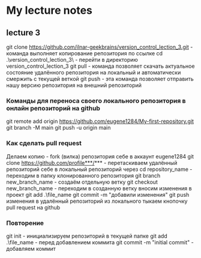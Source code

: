 # My lecture notes

## lecture 3
git clone https://github.com/ilnar-geekbrains/version_control_lection_3.git - команда выполняет копирование репозитория по ссылке
cd .\version_control_lection_3\ - перейти в директорию version_control_lection_3
git pull - команда позволяет скачать актуальное состояние удалённого репозитория на локальный и автоматически смержить с текущей веткой
git push - эта команда позволяет отправить нашу версию репозитория на внешний репозиторий

### Команды для переноса своего локального репозитория в онлайн репозиторий на github
git remote add origin https://github.com/eugene1284/My-first-repository.git
git branch -M main
git push -u origin main

### Как сделать pull request
Делаем копию - fork (вилка) репозитория себе в аккаунт eugene1284
git clone https://github.com/profile***/*** - перетаскиваем удалённый репозиторий себе в локальный репозиторий через 
cd repository_name - переходим в папку клонированного репозитория 
git branch new_branch_name - создаём отдельную ветку
git checkout new_branch_name - переходим в созданную ветку
вносим изменения в проект
git add .\file_name
git commit -m "добавили изменения"
git push изменения в удалённый репозиторий из локального
тыкаем кнопочку pull request на github


### Повторение
git init - инициализируем репозиторий в текущей папке
git add .\file_name - перед добавлением коммита
git commit -m "initial commit" - добавляем коммит